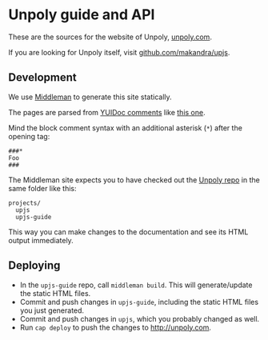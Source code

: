 # Unpoly guide and API

These are the sources for the website of Unpoly, [unpoly.com](http://unpoly.com).

If you are looking for Unpoly itself, visit [github.com/makandra/upjs](https://github.com/makandra/upjs).


## Development

We use [Middleman](https://middlemanapp.com/) to generate this site statically.

The pages are parsed from [YUIDoc comments](http://yui.github.io/yuidoc/syntax/) like [this one](https://github.com/makandra/upjs/blob/9e12839106b25f8428684a8ba3b4162d3f03038e/lib/assets/javascripts/up/flow.js.coffee#L31).

Mind the block comment syntax with an additional asterisk (`*`) after the opening tag:

    ###*
    Foo
    ###

The Middleman site expects you to have checked out the [Unpoly repo](https://github.com/makandra/upjs) in the same folder like this:

```
projects/
  upjs
  upjs-guide
```

This way you can make changes to the documentation and see its HTML output immediately.


## Deploying

- In the `upjs-guide` repo, call `middleman build`. This will generate/update the static HTML files.
- Commit and push changes in `upjs-guide`, including the static HTML files you just generated.
- Commit and push changes in `upjs`, which you probably changed as well.
- Run `cap deploy` to push the changes to <http://unpoly.com>.

